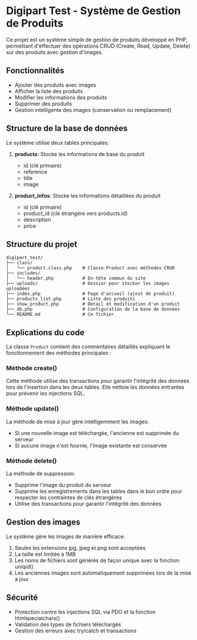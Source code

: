# Digipart Test - Système de Gestion de Produits

Ce projet est un système simple de gestion de produits développé en PHP, permettant d'effectuer des opérations CRUD (Create, Read, Update, Delete) sur des produits avec gestion d'images.

## Fonctionnalités

- Ajouter des produits avec images
- Afficher la liste des produits
- Modifier les informations des produits
- Supprimer des produits
- Gestion intelligente des images (conservation ou remplacement)

## Structure de la base de données

Le système utilise deux tables principales:

1. **products**: Stocke les informations de base du produit
   - id (clé primaire)
   - reference
   - title
   - image

2. **product_infos**: Stocke les informations détaillées du produit
   - id (clé primaire)
   - product_id (clé étrangère vers products.id)
   - description
   - price

## Structure du projet

```
digipart_test/
├── class/
│   └── product.class.php    # Classe Product avec méthodes CRUD
├── includes/
│   └── header.php           # En-tête commun du site
├── uploads/                 # Dossier pour stocker les images uploadées
├── index.php                # Page d'accueil (ajout de produit)
├── products_list.php        # Liste des produits
├── show_product.php         # Detail et modification d'un produit
├── db.php                   # Configuration de la base de données
└── README.md                # Ce fichier
```

## Explications du code

La classe `Product` contient des commentaires détaillés expliquant le fonctionnement des méthodes principales :

### Méthode create()

Cette méthode utilise des transactions pour garantir l'intégrité des données lors de l'insertion dans les deux tables. Elle nettoie les données entrantes pour prévenir les injections SQL.

### Méthode update()

La méthode de mise à jour gère intelligemment les images:
- Si une nouvelle image est téléchargée, l'ancienne est supprimée du serveur
- Si aucune image n'est fournie, l'image existante est conservée

### Méthode delete()

La méthode de suppression:
- Supprime l'image du produit du serveur
- Supprime les enregistrements dans les tables dans le bon ordre pour respecter les contraintes de clés étrangères
- Utilise des transactions pour garantir l'intégrité des données

## Gestion des images

Le système gère les images de manière efficace:
1. Seules les extensions jpg, jpeg et png sont acceptées
2. La taille est limitée à 1MB
3. Les noms de fichiers sont générés de façon unique avec la fonction uniqid()
4. Les anciennes images sont automatiquement supprimées lors de la mise à jour

## Sécurité

- Protection contre les injections SQL via PDO et la fonction htmlspecialchars()
- Validation des types de fichiers téléchargés
- Gestion des erreurs avec try/catch et transactions
